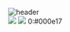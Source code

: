 ![header](https://capsule-render.vercel.app/api?type=waving&color=FFCC33&height=200&section=header&text=DoYeop&fontColor=#dd9933&fontAlign=30&fontSize=90) <br>
<a href="https://doyeop.com/" target="_blank"><img src="https://img.shields.io/badge/Blog-lightgrey?style=flat-square&logo=Blogger&logoColor=white"/></a>
<a href="https://www.instagram.com/ehduq/" target="_blank"><img src="https://img.shields.io/badge/Insta-lightgrey?style=flat-square&logo=Instagram&logoColor=white"/></a>
0:#000e17
